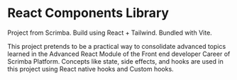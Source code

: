 # React Components Library

Project from Scrimba. Build using React + Tailwind. Bundled with Vite.

This project pretends to be a practical way to consolidate advanced topics learned in the Advanced React Module of the Front end developer Career of Scrimba Platform. Concepts like state, side effects, and hooks are used in this project using React native hooks and Custom hooks.